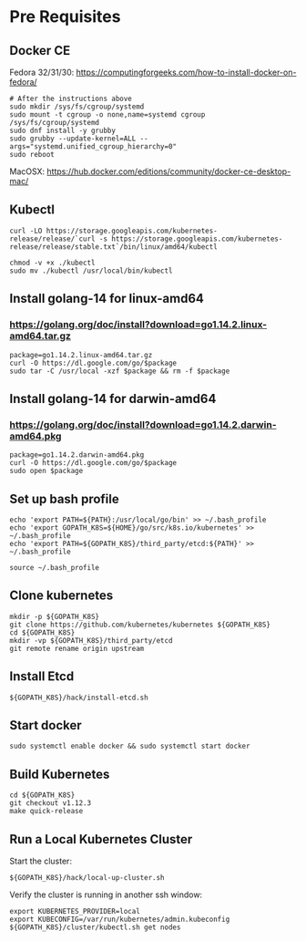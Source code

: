 # Pre Requisites

## Docker CE
Fedora 32/31/30: https://computingforgeeks.com/how-to-install-docker-on-fedora/ 

```
# After the instructions above
sudo mkdir /sys/fs/cgroup/systemd
sudo mount -t cgroup -o none,name=systemd cgroup /sys/fs/cgroup/systemd
sudo dnf install -y grubby
sudo grubby --update-kernel=ALL --args="systemd.unified_cgroup_hierarchy=0"
sudo reboot
```

MacOSX: https://hub.docker.com/editions/community/docker-ce-desktop-mac/

## Kubectl
```
curl -LO https://storage.googleapis.com/kubernetes-release/release/`curl -s https://storage.googleapis.com/kubernetes-release/release/stable.txt`/bin/linux/amd64/kubectl 

chmod -v +x ./kubectl 
sudo mv ./kubectl /usr/local/bin/kubectl 
```

## Install golang-14 for linux-amd64
### https://golang.org/doc/install?download=go1.14.2.linux-amd64.tar.gz
```
package=go1.14.2.linux-amd64.tar.gz
curl -O https://dl.google.com/go/$package
sudo tar -C /usr/local -xzf $package && rm -f $package
```

## Install golang-14 for darwin-amd64
### https://golang.org/doc/install?download=go1.14.2.darwin-amd64.pkg
```
package=go1.14.2.darwin-amd64.pkg
curl -O https://dl.google.com/go/$package
sudo open $package
```

## Set up bash profile
```
echo 'export PATH=${PATH}:/usr/local/go/bin' >> ~/.bash_profile
echo 'export GOPATH_K8S=${HOME}/go/src/k8s.io/kubernetes' >> ~/.bash_profile
echo 'export PATH=${GOPATH_K8S}/third_party/etcd:${PATH}' >> ~/.bash_profile

source ~/.bash_profile
```

## Clone kubernetes
```
mkdir -p ${GOPATH_K8S}
git clone https://github.com/kubernetes/kubernetes ${GOPATH_K8S}
cd ${GOPATH_K8S}
mkdir -vp ${GOPATH_K8S}/third_party/etcd
git remote rename origin upstream
```

## Install Etcd
```
${GOPATH_K8S}/hack/install-etcd.sh
```

## Start docker
```
sudo systemctl enable docker && sudo systemctl start docker
```


## Build Kubernetes

```
cd ${GOPATH_K8S}
git checkout v1.12.3
make quick-release
```

## Run a Local Kubernetes Cluster

Start the cluster:

```
${GOPATH_K8S}/hack/local-up-cluster.sh
```

Verify the cluster is running in another ssh window:

```
export KUBERNETES_PROVIDER=local
export KUBECONFIG=/var/run/kubernetes/admin.kubeconfig
${GOPATH_K8S}/cluster/kubectl.sh get nodes
```
